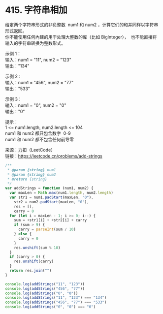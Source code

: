 # 415. 字符串相加

给定两个字符串形式的非负整数  num1 和 num2 ，计算它们的和并同样以字符串形式返回。  
你不能使用任何內建的用于处理大整数的库（比如 BigInteger），  也不能直接将输入的字符串转换为整数形式。

示例 1：  
输入：num1 = "11", num2 = "123"  
输出："134"

示例 2：  
输入：num1 = "456", num2 = "77"  
输出："533"

示例 3：  
输入：num1 = "0", num2 = "0"  
输出："0"

提示：  
1 <= num1.length, num2.length <= 104  
num1 和 num2 都只包含数字  0-9  
num1 和 num2 都不包含任何前导零

来源：力扣（LeetCode）  
链接：https://leetcode.cn/problems/add-strings

```javascript
/**
 * @param {string} num1
 * @param {string} num2
 * @return {string}
 */
var addStrings = function (num1, num2) {
  var maxLen = Math.max(num1.length, num2.length)
  var str1 = num1.padStart(maxLen, "0"),
    str2 = num2.padStart(maxLen, "0"),
    res = [],
    carry = 0
  for (let i = maxLen - 1; i >= 0; i--) {
    sum = +str1[i] + +str2[i] + carry
    if (sum > 9) {
      carry = parseInt(sum / 10)
    } else {
      carry = 0
    }
    res.unshift(sum % 10)
  }
  if (carry > 0) {
    res.unshift(carry)
  }
  return res.join("")
}

console.log(addStrings("11", "123"))
console.log(addStrings("456", "77"))
console.log(addStrings("0", "0"))
console.log(addStrings("11", "123") === "134")
console.log(addStrings("456", "77") === "533")
console.log(addStrings("0", "0") === "0")
```
